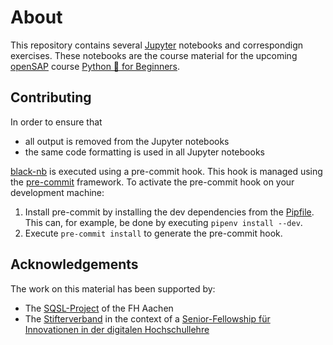 # About

This repository contains several [Jupyter](https://jupyter.org/) notebooks and correspondign exercises.
These notebooks are the course material for the upcoming
[openSAP](https://open.sap.com/) course [Python 🐍 for Beginners](https://open.sap.com/courses/python1).

## Contributing

In order to ensure that

- all output is removed from the Jupyter notebooks
- the same code formatting is used in all Jupyter notebooks

[black-nb](https://github.com/tomcatling/black-nb) is executed
using a pre-commit hook. This hook is managed using the [pre-commit](https://pre-commit.com/)
framework. To activate the pre-commit hook on your development machine:

1. Install pre-commit by installing the dev dependencies from the
   [Pipfile](./Pipfile). This can, for example,
   be done by executing `pipenv install --dev`.
1. Execute `pre-commit install` to generate the pre-commit hook.

## Acknowledgements

The work on this material has been supported by:

- The [SQSL-Project](https://www.fh-aachen.de/en/hochschule/projekt-sqsl/) of
  the FH Aachen
- The [Stifterverband](https://www.stifterverband.org/) in the context of
  a [Senior-Fellowship für Innovationen in der digitalen Hochschullehre](https://www.stifterverband.org/digital-lehrfellows-nrw/2019/drumm)
